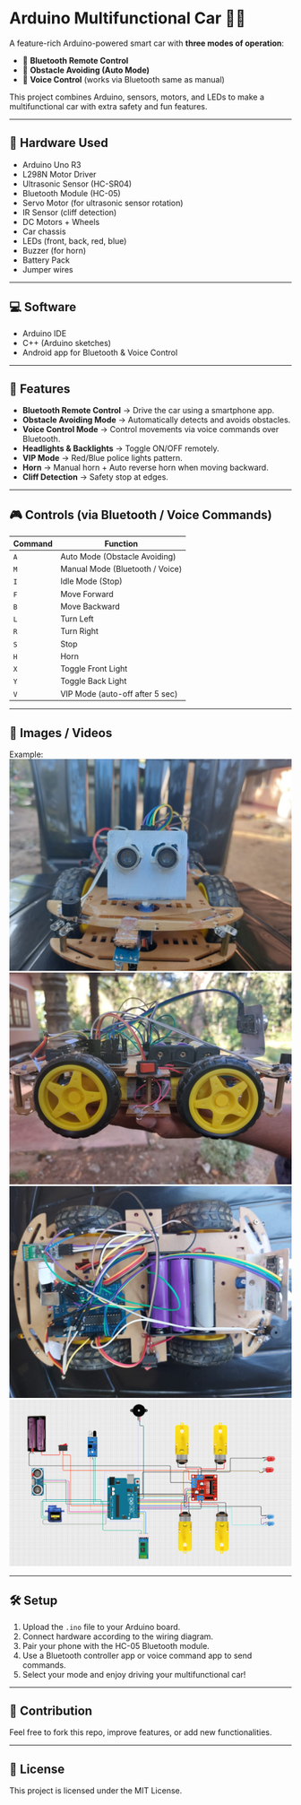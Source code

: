 # Arduino Multifunctional Car 🚗🤖

A feature-rich Arduino-powered smart car with **three modes of operation**:  
- 📱 **Bluetooth Remote Control**  
- 🚧 **Obstacle Avoiding (Auto Mode)**  
- 🎤 **Voice Control** (works via Bluetooth same as manual)

This project combines Arduino, sensors, motors, and LEDs to make a multifunctional car with extra safety and fun features.

---

## 🔧 Hardware Used
- Arduino Uno R3
- L298N Motor Driver
- Ultrasonic Sensor (HC-SR04)  
- Bluetooth Module (HC-05)  
- Servo Motor (for ultrasonic sensor rotation)  
- IR Sensor (cliff detection)  
- DC Motors + Wheels  
- Car chassis  
- LEDs (front, back, red, blue)  
- Buzzer (for horn)  
- Battery Pack  
- Jumper wires  

---

## 💻 Software
- Arduino IDE  
- C++ (Arduino sketches)  
- Android app for Bluetooth & Voice Control  

---

## 🚀 Features
- **Bluetooth Remote Control** → Drive the car using a smartphone app.  
- **Obstacle Avoiding Mode** → Automatically detects and avoids obstacles.  
- **Voice Control Mode** → Control movements via voice commands over Bluetooth.  
- **Headlights & Backlights** → Toggle ON/OFF remotely.  
- **VIP Mode** → Red/Blue police lights pattern.  
- **Horn** → Manual horn + Auto reverse horn when moving backward.  
- **Cliff Detection** → Safety stop at edges.  

---

## 🎮 Controls (via Bluetooth / Voice Commands)
| Command | Function |
|---------|---------|
| `A` | Auto Mode (Obstacle Avoiding) |
| `M` | Manual Mode (Bluetooth / Voice) |
| `I` | Idle Mode (Stop) |
| `F` | Move Forward |
| `B` | Move Backward |
| `L` | Turn Left |
| `R` | Turn Right |
| `S` | Stop |
| `H` | Horn |
| `X` | Toggle Front Light |
| `Y` | Toggle Back Light |
| `V` | VIP Mode (auto-off after 5 sec) |

---

## 📸 Images / Videos


Example:  
![Car Photo](docs/1.jpg)  
![Car Photo](docs/2.jpg)  
![Car Photo](docs/3.jpg)  
![Circuit Diagram](Docs/Circuit_diagram.png)  

---

## 🛠️ Setup
1. Upload the `.ino` file to your Arduino board.  
2. Connect hardware according to the wiring diagram.  
3. Pair your phone with the HC-05 Bluetooth module.  
4. Use a Bluetooth controller app or voice command app to send commands.  
5. Select your mode and enjoy driving your multifunctional car!  

---

## 🤝 Contribution
Feel free to fork this repo, improve features, or add new functionalities.  

---

## 📜 License
This project is licensed under the MIT License.
